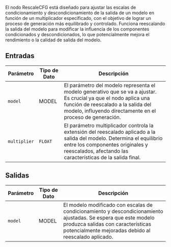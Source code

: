 
El nodo RescaleCFG está diseñado para ajustar las escalas de condicionamiento y descondicionamiento de la salida de un modelo en función de un multiplicador especificado, con el objetivo de lograr un proceso de generación más equilibrado y controlado. Funciona reescalando la salida del modelo para modificar la influencia de los componentes condicionados y descondicionados, lo que potencialmente mejora el rendimiento o la calidad de salida del modelo.

## Entradas

| Parámetro | Tipo de Dato | Descripción |
|-----------|-------------|-------------|
| `model`   | MODEL     | El parámetro del modelo representa el modelo generativo que se va a ajustar. Es crucial ya que el nodo aplica una función de reescalado a la salida del modelo, influyendo directamente en el proceso de generación. |
| `multiplier` | `FLOAT` | El parámetro multiplicador controla la extensión del reescalado aplicado a la salida del modelo. Determina el equilibrio entre los componentes originales y reescalados, afectando las características de la salida final. |

## Salidas

| Parámetro | Tipo de Dato | Descripción |
|-----------|-------------|-------------|
| `model`   | MODEL     | El modelo modificado con escalas de condicionamiento y descondicionamiento ajustadas. Se espera que este modelo produzca salidas con características potencialmente mejoradas debido al reescalado aplicado.
